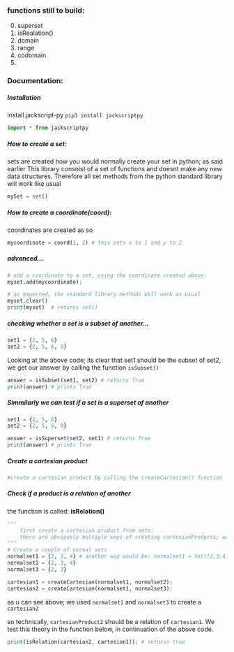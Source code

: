 ### functions still to build:


0. superset
1. isRealation()
2. domain
3. range
4. codomain
5. 


### Documentation:

##### Installation
install jackscript-py
`pip3 install jackscriptpy`

```python
import * from jackscriptpy
```

##### How to create a set:
sets are created how you would normally create your set in python; as said earlier This library consnist of a set of functions and doesnt make any new data structures.
Therefore all set methods from the python standard library will work like usual
```python 
mySet = set()

```

##### How to create a coordinate(coord):
coordinates are created as so

```python
mycoordinate = coord(1, 2) # this sets x to 1 and y to 2

```

##### advanced...
```python
# add a coordinate to a set, using the coordinate created above:
myset.add(mycoordinate);

# as expected, the standard library methods will work as usual
myset.clear()
print(myset)  # returns set()
```

##### checking whether a set is a subset of another...
```python
set1 = {2, 5, 6}
set2 = {2, 5, 6, 9}
```
Looking at the above code; its clear that set1 should be the subset of set2, we get our answer by calling the function `isSubset()`
```python
answer = isSubset(set1, set2) # returns True 
print(answer) # prints True
```

<h5>Simmilarly we can test if a set is a superset of another</h5>

```python
set1 = {2, 5, 6}
set2 = {2, 5, 6, 9}

answer = isSuperset(set2, set1) # returns True 
print(answer) # prints True
```
<h5>Create a cartesian product</h5>

```python
#create a cartesian product by calling the createCartesian() function
```

<h5>Check if a product is a relation of another</h5>
<p>the function is called: <b>isRelation()</b> </p>

```python 
""" 
	first create a cartesian product from sets:
	there are obviously multiple ways of creating cartesianProducts; we'll use more complicated route to demonstrate the use:
"""
# Create a couple of normal sets
normalset1 = {2, 3, 4} # another way would be: normalset1 = Set([2,3,4])
normalset2 = {2, 3, 4}
normalset3 = {2, 3}

cartesian1 = createCartesian(normalset1, normalset2);
cartesian2 = createCartesian(normalset1, normalset3); 
```

<p>as u can see above; we used <code>normalset1</code> and <code>normalset3</code> to create a <code>cartesian2</code></p>

<p>so technically, <code>cartesianProduct2</code> should be a relation of <code>cartesian1</code>. We test this theory in the function below, in continuation of the above code.</p>

```python
print(isRelation(cartesian2, cartesian1)); # returns true
```



<!-- write domain and range documentation here -->



<!-- a Binary Relation is a set that is the subset of any Cartesian product 
	if isSubset(R, createCartesian(A, B)) returns true... then R is a BinaryRelation of S
-->





